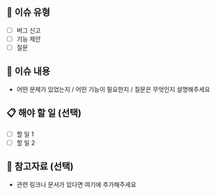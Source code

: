 ## 📝 이슈 유형
- [ ] 버그 신고
- [ ] 기능 제안
- [ ] 질문

## 📄 이슈 내용
- 어떤 문제가 있었는지 / 어떤 기능이 필요한지 / 질문은 무엇인지 설명해주세요

## 📋 해야 할 일 (선택)
- [ ] 할 일 1
- [ ] 할 일 2

## 📎 참고자료 (선택)
- 관련 링크나 문서가 있다면 여기에 추가해주세요
